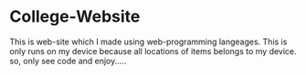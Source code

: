 # College-Website
This is web-site which I made using web-programming langeages.
This is only runs on my device because all locations of items belongs to my device.
so, only see code and enjoy.....
